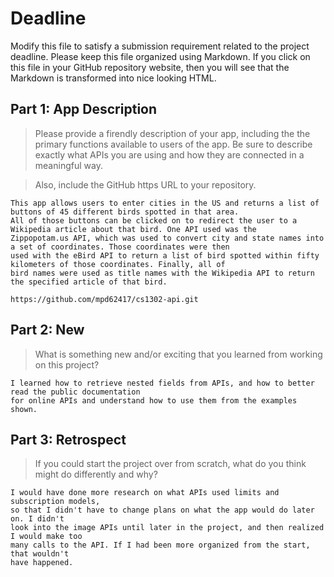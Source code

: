 # Deadline

Modify this file to satisfy a submission requirement related to the project
deadline. Please keep this file organized using Markdown. If you click on
this file in your GitHub repository website, then you will see that the
Markdown is transformed into nice looking HTML.

## Part 1: App Description

> Please provide a firendly description of your app, including the the primary functions available to users of the app. Be sure to describe
> exactly what APIs you are using and how they are connected in a meaningful way.

> Also, include the GitHub https URL to your repository.

    This app allows users to enter cities in the US and returns a list of buttons of 45 different birds spotted in that area.
    All of those buttons can be clicked on to redirect the user to a Wikipedia article about that bird. One API used was the
    Zippopotam.us API, which was used to convert city and state names into a set of coordinates. Those coordinates were then
    used with the eBird API to return a list of bird spotted within fifty kilometers of those coordinates. Finally, all of
    bird names were used as title names with the Wikipedia API to return the specified article of that bird.

    https://github.com/mpd62417/cs1302-api.git

## Part 2: New

> What is something new and/or exciting that you learned from working
> on this project?

    I learned how to retrieve nested fields from APIs, and how to better read the public documentation
    for online APIs and understand how to use them from the examples shown.

## Part 3: Retrospect

> If you could start the project over from scratch, what do
> you think might do differently and why?

    I would have done more research on what APIs used limits and subscription models,
    so that I didn't have to change plans on what the app would do later on. I didn't
    look into the image APIs until later in the project, and then realized I would make too
    many calls to the API. If I had been more organized from the start, that wouldn't
    have happened.
